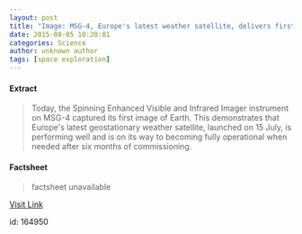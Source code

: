 ```yaml
---
layout: post
title: "Image: MSG-4, Europe's latest weather satellite, delivers first image"
date: 2015-08-05 10:20:01
categories: Science
author: unknown author
tags: [space exploration]
---
```



#### Extract
>Today, the Spinning Enhanced Visible and Infrared Imager instrument on MSG-4 captured its first image of Earth. This demonstrates that Europe's latest geostationary weather satellite, launched on 15 July, is performing well and is on its way to becoming fully operational when needed after six months of commissioning.

#### Factsheet
>factsheet unavailable

[Visit Link](http://phys.org/news/2015-08-image-msg-europe-latest-weather.html)

id:  164950
